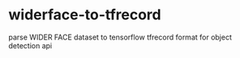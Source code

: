 # widerface-to-tfrecord
parse WIDER FACE dataset to tensorflow tfrecord format for object detection api
